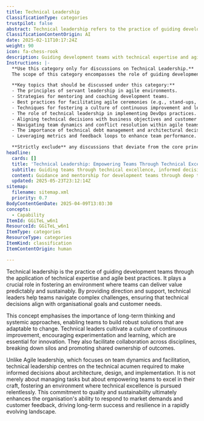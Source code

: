 ```yaml
---
title: Technical Leadership
ClassificationType: categories
trustpilot: false
abstract: Technical leadership refers to the practice of guiding development teams by leveraging technical expertise and agile methodologies to enhance their performance and output. Originating from the need for effective direction in software development, it is employed to ensure that teams can deliver value in a predictable and sustainable manner. This role is vital in the context of agile, DevOps, and product development as it fosters an environment conducive to innovation and continuous improvement. Technical leaders help teams navigate complex challenges, ensuring that technical decisions are aligned with both organisational objectives and customer requirements. They promote long-term thinking and systemic approaches, enabling the creation of adaptable solutions. By cultivating a culture of experimentation and learning, technical leaders facilitate collaboration across various disciplines, breaking down silos and encouraging shared ownership of project outcomes. Distinct from Agile leadership, which focuses on team dynamics, technical leadership prioritises the technical skills necessary for informed decision-making regarding architecture, design, and implementation. This focus on empowering teams to pursue technical excellence not only enhances the quality of deliverables but also strengthens the organisation's capacity to respond effectively to market changes and customer feedback, ultimately contributing to long-term success and resilience in a fast-paced environment.
ClassificationContentOrigin: AI
date: 2025-02-11T10:17:24Z
weight: 90
icon: fa-chess-rook
description: Guiding development teams with technical expertise and agile best practices.
Instructions: |-
  **Use this category only for discussions on Technical Leadership.**  
  The scope of this category encompasses the role of guiding development teams through the application of technical expertise and agile best practices. It focuses on how leaders can effectively influence team dynamics, foster collaboration, and drive the adoption of agile methodologies to enhance productivity and innovation.

  **Key topics that should be discussed under this category:**
  - The principles of servant leadership in agile environments.
  - Strategies for mentoring and coaching development teams.
  - Best practices for facilitating agile ceremonies (e.g., stand-ups, retrospectives).
  - Techniques for fostering a culture of continuous improvement and learning.
  - The role of technical leadership in implementing DevOps practices.
  - Aligning technical decisions with business objectives and customer needs.
  - Navigating team dynamics and conflict resolution within agile teams.
  - The importance of technical debt management and architectural decision-making.
  - Leveraging metrics and feedback loops to enhance team performance.

  **Strictly exclude** any discussions that deviate from the core principles of technical leadership, such as unrelated management theories, non-agile methodologies, or personal anecdotes that do not contribute to the understanding of technical leadership in an agile context.
headline:
  cards: []
  title: 'Technical Leadership: Empowering Teams Through Technical Excellence'
  subtitle: Guiding teams through technical excellence, informed decision-making, systemic thinking, and continuous improvement to deliver sustainable value.
  content: Guidance and mentorship for development teams through deep technical expertise, enabling informed decisions on architecture, design, and implementation. Emphasises systemic thinking, experimentation, continuous improvement, cross-discipline collaboration, and alignment of technical choices with organisational objectives, customer value, and sustainable delivery in complex, rapidly evolving environments.
  updated: 2025-05-23T23:12:14Z
sitemap:
  filename: sitemap.xml
  priority: 0.7
BodyContentGenDate: 2025-04-09T13:03:30
concepts:
  - Capability
ItemId: GGiTeL_w6n1
ResourceId: GGiTeL_w6n1
ItemType: categories
ResourceType: categories
ItemKind: classification
ItemContentOrigin: human

---
```

Technical leadership is the practice of guiding development teams through the application of technical expertise and agile best practices. It plays a crucial role in fostering an environment where teams can deliver value predictably and sustainably. By providing direction and support, technical leaders help teams navigate complex challenges, ensuring that technical decisions align with organisational goals and customer needs.

This concept emphasises the importance of long-term thinking and systemic approaches, enabling teams to build robust solutions that are adaptable to change. Technical leaders cultivate a culture of continuous improvement, encouraging experimentation and learning, which are essential for innovation. They also facilitate collaboration across disciplines, breaking down silos and promoting shared ownership of outcomes.

Unlike Agile leadership, which focuses on team dynamics and facilitation, technical leadership centres on the technical acumen required to make informed decisions about architecture, design, and implementation. It is not merely about managing tasks but about empowering teams to excel in their craft, fostering an environment where technical excellence is pursued relentlessly. This commitment to quality and sustainability ultimately enhances the organisation's ability to respond to market demands and customer feedback, driving long-term success and resilience in a rapidly evolving landscape.
